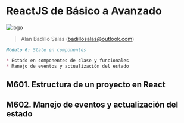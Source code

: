 # ReactJS de Básico a Avanzado

![logo](https://transparencia.banxico.org.mx/dyn/multimedia/bannerT.jpg)

> Alan Badillo Salas (badillosalas@outlook.com)

```markdown
Módulo 6: State en componentes

* Estado en componentes de clase y funcionales
* Manejo de eventos y actualización del estado
```

## M601. Estructura de un proyecto en React

## M602. Manejo de eventos y actualización del estado


